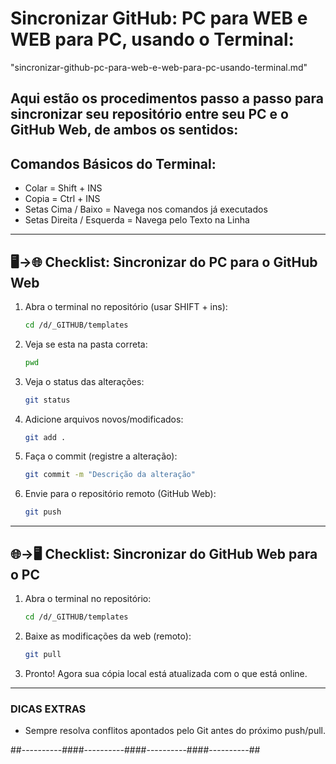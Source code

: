 # Sincronizar GitHub: PC para WEB e WEB para PC, usando o Terminal:
"sincronizar-github-pc-para-web-e-web-para-pc-usando-terminal.md"

## Aqui estão os **procedimentos passo a passo** para sincronizar seu repositório entre seu PC e o GitHub Web, de ambos os sentidos:

## Comandos Básicos do Terminal:
- Colar = Shift + INS
- Copia = Ctrl + INS
- Setas Cima / Baixo = Navega nos comandos já executados
- Setas Direita / Esquerda = Navega pelo Texto na Linha

***

## 🖥️→🌐 **Checklist: Sincronizar do PC para o GitHub Web**

1. Abra o terminal no repositório (usar SHIFT + ins):
   ```bash
   cd /d/_GITHUB/templates
   ```
2. Veja se esta na pasta correta:
   ```bash
   pwd
   ```
3. Veja o status das alterações:
   ```bash
   git status
   ```
4. Adicione arquivos novos/modificados:
   ```bash
   git add .
   ```
5. Faça o commit (registre a alteração):
   ```bash
   git commit -m "Descrição da alteração"
   ```
6. Envie para o repositório remoto (GitHub Web):
   ```bash
   git push
   ```

***

## 🌐→🖥️ **Checklist: Sincronizar do GitHub Web para o PC**

1. Abra o terminal no repositório:
   ```bash
   cd /d/_GITHUB/templates
   ```
2. Baixe as modificações da web (remoto):
   ```bash
   git pull
   ```
3. Pronto! Agora sua cópia local está atualizada com o que está online.

***

### DICAS EXTRAS
- Sempre resolva conflitos apontados pelo Git antes do próximo push/pull.





##----------####----------####----------####----------##
